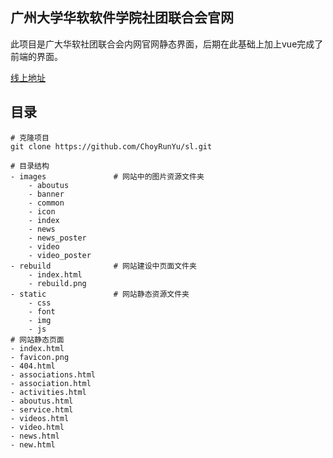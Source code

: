 ## 广州大学华软软件学院社团联合会官网

此项目是广大华软社团联合会内网官网静态界面，后期在此基础上加上vue完成了前端的界面。

[线上地址](https://www.cairunyu.top)



## 目录

```
# 克隆项目
git clone https://github.com/ChoyRunYu/sl.git

# 目录结构
- images               # 网站中的图片资源文件夹
	- aboutus
	- banner
	- common
	- icon
	- index
	- news
	- news_poster
	- video
	- video_poster
- rebuild              # 网站建设中页面文件夹
	- index.html
	- rebuild.png
- static               # 网站静态资源文件夹
	- css            
	- font
	- img
	- js
# 网站静态页面
- index.html
- favicon.png
- 404.html
- associations.html
- association.html
- activities.html
- aboutus.html
- service.html
- videos.html
- video.html
- news.html
- new.html




```



